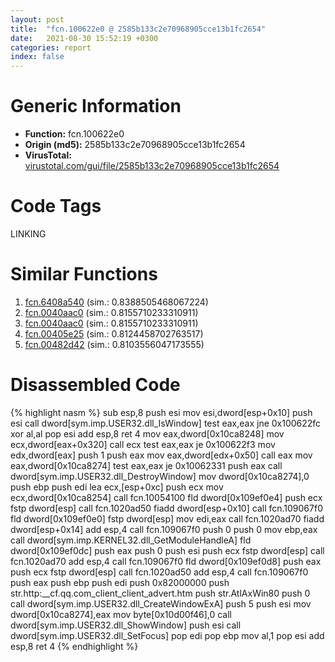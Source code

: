 ```yaml
---
layout: post
title:  "fcn.100622e0 @ 2585b133c2e70968905cce13b1fc2654"
date:   2021-08-30 15:52:19 +0300
categories: report
index: false
---
```


# Generic Information
- **Function:** fcn.100622e0
- **Origin (md5):** 2585b133c2e70968905cce13b1fc2654
- **VirusTotal:** [virustotal.com/gui/file/2585b133c2e70968905cce13b1fc2654][virustotal_ref]

# Code Tags
<span class="tag" id="LINKING">LINKING</span>


# Similar Functions

1. [fcn.6408a540][similar_1_ref] (sim.: 0.8388505468067224)
2. [fcn.0040aac0][similar_2_ref] (sim.: 0.8155710233310911)
3. [fcn.0040aac0][similar_3_ref] (sim.: 0.8155710233310911)
4. [fcn.00405e25][similar_4_ref] (sim.: 0.8124458702763517)
5. [fcn.00482d42][similar_5_ref] (sim.: 0.8103556047173555)


# Disassembled Code

{% highlight nasm %}
sub esp,8
push esi
mov esi,dword[esp+0x10]
push esi
call dword[sym.imp.USER32.dll_IsWindow]
test eax,eax
jne 0x100622fc
xor al,al
pop esi
add esp,8
ret 4
mov eax,dword[0x10ca8248]
mov ecx,dword[eax+0x320]
call ecx
test eax,eax
je 0x100622f3
mov edx,dword[eax]
push 1
push eax
mov eax,dword[edx+0x50]
call eax
mov eax,dword[0x10ca8274]
test eax,eax
je 0x10062331
push eax
call dword[sym.imp.USER32.dll_DestroyWindow]
mov dword[0x10ca8274],0
push ebp
push edi
lea ecx,[esp+0xc]
push ecx
mov ecx,dword[0x10ca8254]
call fcn.10054100
fld dword[0x109ef0e4]
push ecx
fstp dword[esp]
call fcn.1020ad50
fiadd dword[esp+0x10]
call fcn.109067f0
fld dword[0x109ef0e0]
fstp dword[esp]
mov edi,eax
call fcn.1020ad70
fiadd dword[esp+0x14]
add esp,4
call fcn.109067f0
push 0
push 0
mov ebp,eax
call dword[sym.imp.KERNEL32.dll_GetModuleHandleA]
fld dword[0x109ef0dc]
push eax
push 0
push esi
push ecx
fstp dword[esp]
call fcn.1020ad70
add esp,4
call fcn.109067f0
fld dword[0x109ef0d8]
push eax
push ecx
fstp dword[esp]
call fcn.1020ad50
add esp,4
call fcn.109067f0
push eax
push ebp
push edi
push 0x82000000
push str.http:__cf.qq.com_client_client_advert.htm
push str.AtlAxWin80
push 0
call dword[sym.imp.USER32.dll_CreateWindowExA]
push 5
push esi
mov dword[0x10ca8274],eax
mov byte[0x10d00f46],0
call dword[sym.imp.USER32.dll_ShowWindow]
push esi
call dword[sym.imp.USER32.dll_SetFocus]
pop edi
pop ebp
mov al,1
pop esi
add esp,8
ret 4
{% endhighlight %}


[similar_1_ref]: /report/fcn.6408a540@07e4412910bcf0f5969ef64c44eecb2d
[similar_2_ref]: /report/fcn.0040aac0@6f11dca39a331a6e158b2810d4d8234f
[similar_3_ref]: /report/fcn.0040aac0@fbf34fa6d7da2b8e1de5133a8ca34847
[similar_4_ref]: /report/fcn.00405e25@5f763449465a14d1cdb5ea67e2f984d0
[similar_5_ref]: /report/fcn.00482d42@b3771987fba16f4fba07d1109ec72c76
[virustotal_ref]: https://www.virustotal.com/gui/file/2585b133c2e70968905cce13b1fc2654